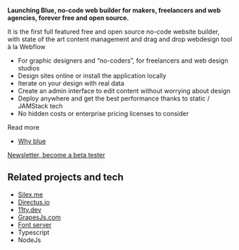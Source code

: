 <script data-host="https://microanalytics.io" data-dnt="false" src="https://microanalytics.io/js/script.js" id="ZwSg9rf6GA" async defer></script>

**Launching Blue, no-code web builder for makers, freelancers and web agencies, forever free and open source.**

It is the first full featured free and open source no-code website builder, with state of the art content management and drag and drop webdesign tool à la Webflow

* For graphic designers and “no-coders”, for freelancers and web design studios
* Design sites online or install the application locally
* Iterate on your design with real data
* Create an admin interface to edit content without worrying about design
* Deploy anywhere and get the best performance thanks to static / JAMStack tech
* No hidden costs or enterprise pricing licenses to consider

Read more

* [Why blue](/why.blue/)

[Newsletter, become a beta tester](https://mail-list.silexlabs.org/subscription/cemnfkaVrK?locale=en-US&source=cms.blue)

## Related projects and tech

* [Silex.me](https://www.silex.me)
* [Directus.io](https://Directus.io)
* [11ty.dev](https://11ty.dev)
* [GrapesJs.com](https://GrapesJs.com)
* [Font server](https://github.com/coollabsio/fonts)
* Typescript
* NodeJs
